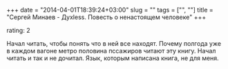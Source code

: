 +++
date = "2014-04-01T18:39:24+03:00"
slug = ""
tags = ["", ""]
title = "Сергей Минаев - Духless. Повесть о ненастоящем человеке"
+++

rating: 2

Начал читать, чтобы понять что в ней все находят. Почему полгода уже в каждом
вагоне метро половина пссажиров читают эту книгу. Начал читать и так и не
дочитал. Язык, которым написана книга, не для меня.
